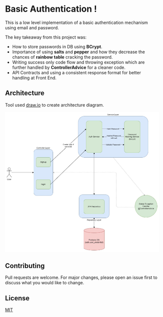 # Basic Authentication !

This is a low level implementation of a basic authentication mechanism using email and password.

The key takeaway from this project was:
- How to store passwords in DB using **BCrypt**.
- Importance of using **salts** and **pepper** and how they decrease the chances of **rainbow table** cracking the password.
- Writing success only code flow and throwing exception which are further handled by **ControllerAdvice** for a cleaner code.
- API Contracts and using a consistent response format for better handling at Front End.


## Architecture

Tool used [draw.io](https://www.drawio.com/) to create architecture diagram.

![Architecture][architecture-url]

## Contributing

Pull requests are welcome. For major changes, please open an issue first
to discuss what you would like to change.

## License

[MIT][license-url]

<!-- MARKDOWN LINKS & IMAGES -->
[architecture-url]: https://raw.githubusercontent.com/Shashwat-Joshi/Project-Gotham/main/Authentication/basicauthentication/gotham/BasicAuthCodeArchitectre.jpg
[license-url]: https://raw.githubusercontent.com/Shashwat-Joshi/Project-Gotham/main/LICENSE